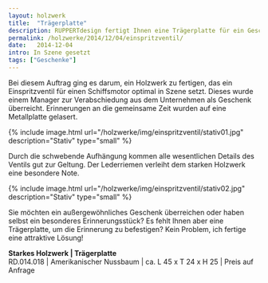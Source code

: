 ```yaml
---
layout: holzwerk
title:  "Trägerplatte"
description: RUPPERTdesign fertigt Ihnen eine Trägerplatte für ein Geschenk oder Erinnerungsstück. Mit einer Trägerplatte kommt ein Gegenstand richtig zur Geltung.
permalink: /holzwerke/2014/12/04/einspritzventil/
date:   2014-12-04
intro: In Szene gesetzt
tags: ["Geschenke"]
---
```



Bei diesem Auftrag ging es darum, ein Holzwerk zu fertigen, 
das ein Einspritzventil für einen Schiffsmotor optimal in Szene setzt. 
Dieses wurde einem Manager zur Verabschiedung aus dem Unternehmen als Geschenk überreicht. 
Erinnerungen an die gemeinsame Zeit wurden auf eine Metallplatte gelasert.

{% include image.html url="/holzwerke/img/einspritzventil/stativ01.jpg" description="Stativ" type="small" %}

Durch die schwebende Aufhängung kommen alle wesentlichen Details des Ventils gut zur Geltung. 
Der Lederriemen verleiht dem starken Holzwerk eine besondere Note.

{% include image.html url="/holzwerke/img/einspritzventil/stativ02.jpg" description="Stativ" type="small" %}

Sie möchten ein außergewöhnliches Geschenk überreichen oder haben selbst ein 
besonderes Erinnerungsstück? 
Es fehlt Ihnen aber eine Trägerplatte, um die Erinnerung zu befestigen? 
Kein Problem, ich fertige eine attraktive Lösung!
	
**Starkes Holzwerk \| Trägerplatte**       
RD.014.018  \| 	Amerikanischer Nussbaum \| ca. L 45 x T 24 x H 25 \| Preis auf Anfrage